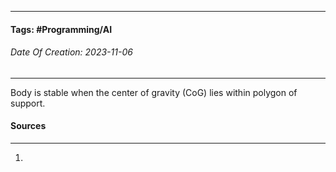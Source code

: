 __________________________________________________________________________
#### **Tags:** #Programming/AI 
###### *Date Of Creation: 2023-11-06*
__________________________________________________________________________

Body is stable when the center of gravity (CoG) lies within polygon of support.
#### Sources
__________________________________________________________________________
1. 